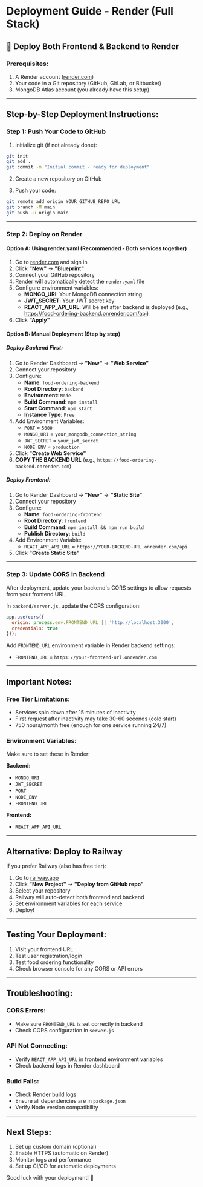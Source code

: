 # Deployment Guide - Render (Full Stack)

## 🚀 Deploy Both Frontend & Backend to Render

### **Prerequisites:**
1. A Render account ([render.com](https://render.com))
2. Your code in a Git repository (GitHub, GitLab, or Bitbucket)
3. MongoDB Atlas account (you already have this setup)

---

## **Step-by-Step Deployment Instructions:**

### **Step 1: Push Your Code to GitHub**

1. Initialize git (if not already done):
```bash
git init
git add .
git commit -m "Initial commit - ready for deployment"
```

2. Create a new repository on GitHub

3. Push your code:
```bash
git remote add origin YOUR_GITHUB_REPO_URL
git branch -M main
git push -u origin main
```

---

### **Step 2: Deploy on Render**

#### **Option A: Using render.yaml (Recommended - Both services together)**

1. Go to [render.com](https://render.com) and sign in
2. Click **"New"** → **"Blueprint"**
3. Connect your GitHub repository
4. Render will automatically detect the `render.yaml` file
5. Configure environment variables:
   - **MONGO_URI**: Your MongoDB connection string
   - **JWT_SECRET**: Your JWT secret key
   - **REACT_APP_API_URL**: Will be set after backend is deployed (e.g., https://food-ordering-backend.onrender.com/api)
6. Click **"Apply"**

#### **Option B: Manual Deployment (Step by step)**

##### **Deploy Backend First:**

1. Go to Render Dashboard → **"New"** → **"Web Service"**
2. Connect your repository
3. Configure:
   - **Name**: `food-ordering-backend`
   - **Root Directory**: `backend`
   - **Environment**: `Node`
   - **Build Command**: `npm install`
   - **Start Command**: `npm start`
   - **Instance Type**: `Free`
4. Add Environment Variables:
   - `PORT` = `5000`
   - `MONGO_URI` = `your_mongodb_connection_string`
   - `JWT_SECRET` = `your_jwt_secret`
   - `NODE_ENV` = `production`
5. Click **"Create Web Service"**
6. **COPY THE BACKEND URL** (e.g., `https://food-ordering-backend.onrender.com`)

##### **Deploy Frontend:**

1. Go to Render Dashboard → **"New"** → **"Static Site"**
2. Connect your repository
3. Configure:
   - **Name**: `food-ordering-frontend`
   - **Root Directory**: `frontend`
   - **Build Command**: `npm install && npm run build`
   - **Publish Directory**: `build`
4. Add Environment Variable:
   - `REACT_APP_API_URL` = `https://YOUR-BACKEND-URL.onrender.com/api`
5. Click **"Create Static Site"**

---

### **Step 3: Update CORS in Backend**

After deployment, update your backend's CORS settings to allow requests from your frontend URL.

In `backend/server.js`, update the CORS configuration:

```javascript
app.use(cors({
  origin: process.env.FRONTEND_URL || 'http://localhost:3000',
  credentials: true
}));
```

Add `FRONTEND_URL` environment variable in Render backend settings:
- `FRONTEND_URL` = `https://your-frontend-url.onrender.com`

---

## **Important Notes:**

### **Free Tier Limitations:**
- Services spin down after 15 minutes of inactivity
- First request after inactivity may take 30-60 seconds (cold start)
- 750 hours/month free (enough for one service running 24/7)

### **Environment Variables:**
Make sure to set these in Render:

**Backend:**
- `MONGO_URI`
- `JWT_SECRET`
- `PORT`
- `NODE_ENV`
- `FRONTEND_URL`

**Frontend:**
- `REACT_APP_API_URL`

---

## **Alternative: Deploy to Railway**

If you prefer Railway (also has free tier):

1. Go to [railway.app](https://railway.app)
2. Click **"New Project"** → **"Deploy from GitHub repo"**
3. Select your repository
4. Railway will auto-detect both frontend and backend
5. Set environment variables for each service
6. Deploy!

---

## **Testing Your Deployment:**

1. Visit your frontend URL
2. Test user registration/login
3. Test food ordering functionality
4. Check browser console for any CORS or API errors

---

## **Troubleshooting:**

### **CORS Errors:**
- Make sure `FRONTEND_URL` is set correctly in backend
- Check CORS configuration in `server.js`

### **API Not Connecting:**
- Verify `REACT_APP_API_URL` in frontend environment variables
- Check backend logs in Render dashboard

### **Build Fails:**
- Check Render build logs
- Ensure all dependencies are in `package.json`
- Verify Node version compatibility

---

## **Next Steps:**

1. Set up custom domain (optional)
2. Enable HTTPS (automatic on Render)
3. Monitor logs and performance
4. Set up CI/CD for automatic deployments

Good luck with your deployment! 🎉

